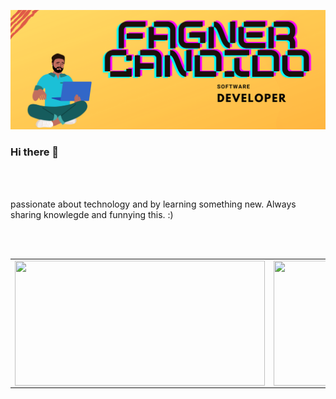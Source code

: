 ![capa github](https://raw.githubusercontent.com/fagnercandido/fagnercandido/master/Fagner%20Candido.png)  

### Hi there 👋

<br />
<br />

passionate about technology and by learning something new. Always sharing knowlegde and funnying this. :)

<br />
<br />

<center>
   <table>
      <tr>
         <td>
            <img width="400px" height="200px" align="left" src="https://github-readme-stats.vercel.app/api/top-langs/?username=fagnercandido&hide=html&layout=compact&theme=onedark" />
        </td>
        <td>
           <img width="400px" height="200px" align="left" src="https://github-readme-stats.vercel.app/api?username=fagnercandido&theme=onedark&show_icons=true" />
        </td>
     </tr>  
  </table>
</center>

